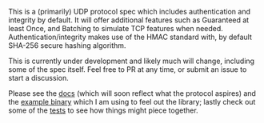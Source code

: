 This is a (primarily) UDP protocol spec which includes authentication and integrity by default. It will offer additional features such as Guaranteed at least Once, and Batching to simulate TCP features when needed. Authentication/integrity makes use of the HMAC standard with, by default SHA-256 secure hashing algorithm.

This is currently under development and likely much will change, including some of the spec itself. Feel free to PR at any time, or submit an issue to start a discussion.

Please see the [docs](/tree/master/docs/) (which will soon reflect what the protocol aspires) and the [example binary](/tree/master/src/bin) which I am using to feel out the library; lastly check out some of the [tests](/tree/master/tests) to see how things might piece together.
